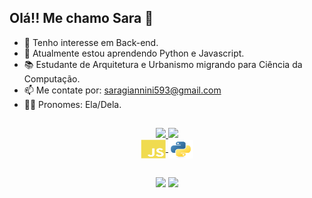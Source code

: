 ## Olá!! Me chamo Sara 👋

- 👀 Tenho interesse em Back-end.
- 🌱 Atualmente estou aprendendo Python e Javascript.
- 📚 Estudante de Arquitetura e Urbanismo migrando para Ciência da Computação.
- 📫 Me contate por: saragiannini593@gmail.com
- 👩‍🦰 Pronomes: Ela/Dela.

##

<div align="center">
  <a href="https://github.com/Sara-Giannini">
  <img height="180em" src="https://github-readme-stats.vercel.app/api?username=Sara-Giannini&show_icons=true&theme=dracula&include_all_commits=true&count_private=true"/>
  <img height="180em" src="https://github-readme-stats.vercel.app/api/top-langs/?username=Sara-Giannini&layout=compact&langs_count=7&theme=dracula"/>
    </div>
  
<div align="center">
<img align="center" alt="Sara-Js" height="30" width="40" src="https://raw.githubusercontent.com/devicons/devicon/master/icons/javascript/javascript-plain.svg">
<img align="center" alt="Sara-Python" height="30" width="40" src="https://raw.githubusercontent.com/devicons/devicon/master/icons/python/python-original.svg">
  
  ##
  
  <div align=center">
<a href="https://instagram.com/_sara_giannini" target="_blank"><img src="https://img.shields.io/badge/-Instagram-%23E4405F?style=for-the-badge&logo=instagram&logoColor=white" target="_blank"></a>
<a href = "mailto:saragiannini592@gmail.com"><img src="https://img.shields.io/badge/-Gmail-%23333?style=for-the-badge&logo=gmail&logoColor=white" target="_blank"></a>
  
  ##
  
